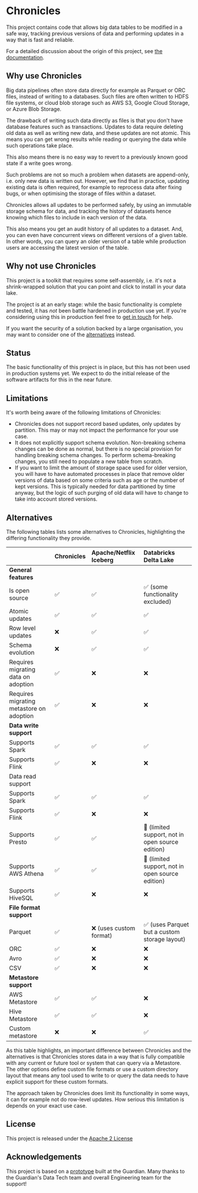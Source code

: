 # Chronicles

This project contains code that allows big data tables to be modified in a safe way, tracking previous versions of data and performing updates in a way that is fast and reliable.

For a detailed discussion about the origin of this project, see [the documentation](https://github.com/stettix/chronicles/docs/concepts.md).

## Why use Chronicles

Big data pipelines often store data directly for example as Parquet or ORC files, instead of writing to a databases.
Such files are often written to HDFS file systems, or cloud blob storage such as AWS S3, Google Cloud Storage, or Azure Blob Storage.

The drawback of writing such data directly as files is that you don't have database features such as transactions.
Updates to data require deleting old data as well as writing new data, and these updates are not atomic.
This means you can get wrong results while reading or querying the data while such operations take place.

This also means there is no easy way to revert to a previously known good state if a write goes wrong.

Such problems are not so much a problem when datasets are append-only, i.e. only new data is written out.
However, we find that in practice, updating existing data is often required, for example to reprocess data after fixing bugs, or when optimising the storage of files within a dataset.

Chronicles allows all updates to be performed safely, by using an immutable storage schema for data, and tracking the history of datasets hence knowing which files to include in each version of the data.

This also means you get an audit history of all updates to a dataset.
And, you can even have concurrent views on different versions of a given table.
In other words, you can query an older version of a table while production users are accessing the latest version of the table.

## Why not use Chronicles

This project is a toolkit that requires some self-assembly, i.e. it's not a shrink-wrapped solution that you can point and click to install in your data lake.

The project is at an early stage: while the basic functionality is complete and tested, it has _not_ been battle hardened in production use yet.
If you're considering using this in production feel free to [get in touch](TODO) for help.

If you want the security of a solution backed by a large organisation, you may want to consider one of the [alternatives](#alternatives) instead.

## Status

The basic functionality of this project is in place, but this has not been used in production systems yet.
We expect to do the initial release of the software artifacts for this in the near future.

## Limitations

It's worth being aware of the following limitations of Chronicles:

* Chronicles does not support record based updates, only updates by partition.
This may or may not impact the performance for your use case.
* It does not explicitly support schema evolution.
Non-breaking schema changes can be done as normal, but there is no special provision for handling breaking schema changes.
To perform schema-breaking changes, you still need to populate a new table from scratch.
* If you want to limit the amount of storage space used for older version, you will have to have automated processes in place that remove older versions of data based on some criteria such as age or the number of kept versions.
This is typically needed for data partitioned by time anyway, but the logic of such purging of old data will have to change to take into account stored versions.


## Alternatives

The following tables lists some alternatives to Chronicles, highlighting the differing functionality they provide.


| &nbsp;  |             Chronicles      |  Apache/Netflix Iceberg      | Databricks Delta Lake     |
| ------------- | -------------   | :----------------------- | :------------------- |
|**General features**||||
|Is open source                          | ✅ | ✅ | ✅ (some functionality excluded)|
|Atomic updates                          | ✅ | ✅ | ✅|
|Row level updates                       | ❌ | ✅ | ✅|
|Schema evolution                        | ❌ | ✅ | ✅|
|Requires migrating data on adoption     | ✅ | ❌ | ❌|
|Requires migrating metastore on adoption| ✅ | ❌ | ❌|
|**Data write support** ||||
|Supports Spark     | ✅ | ✅ | ✅|
|Supports Flink     | ✅ | ❌ | ❌|
|Data read support||||
|Supports Spark     | ✅ | ✅ | ✅|
|Supports Flink     | ✅ | ❌ | ❌|
|Supports Presto    | ✅ | ✅ | 🔸 (limited support, not in open source edition)|
|Supports AWS Athena| ✅ | ✅ | 🔸 (limited support, not in open source edition)|
|Supports HiveSQL   | ✅ | ❌ | ❌|
|**File format support**||||
|Parquet            | ✅ | ❌ (uses custom format) | ✅ (uses Parquet but a custom storage layout)|
|ORC                | ✅ | ❌ | ❌|
|Avro               | ✅ | ❌ | ❌|
|CSV                | ✅ | ❌ | ❌|
|**Metastore support**||||
|AWS Metastore      | ✅ | ✅ | ❌|
|Hive Metastore     | ✅ | ✅ | ❌|
|Custom metastore   | ❌ | ❌ | ✅|

As this table highlights, an important difference between Chronicles and the alternatives is that Chronicles stores data in a way that is fully compatible with any current or future tool or system that can query via a Metastore.
The other options define custom file formats or use a custom directory layout that means any tool used to write to or query the data needs to have explicit support for these custom formats.

The approach taken by Chronicles does limit its functionality in some ways, it can for example not do row-level updates.
How serious this limitation is depends on your exact use case.

## License

This project is released under the [Apache 2 License](https://)

## Acknowledgements

This project is based on a [prototype](https://github.com/guardian/table-versions) built at the Guardian.
Many thanks to the Guardian's Data Tech team and overall Engineering team for the support!
